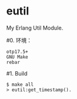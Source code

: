 eutil
=====

My Erlang Util Module.

#0. 环境：

    otp17.5+
    GNU Make
    rebar

#1. Build

    $ make all
    > eutil:get_timestamp().
